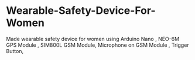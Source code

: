 # Wearable-Safety-Device-For-Women
Made wearable safety device for women using Arduino Nano , NEO-6M GPS Module , SIM800L GSM Module, Microphone on GSM Module , Trigger Button, 
